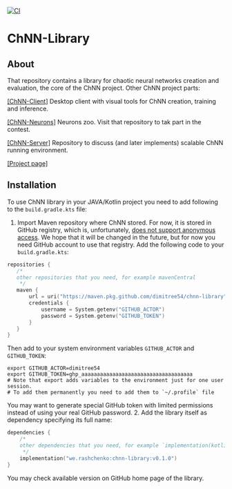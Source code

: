 [![CI](https://github.com/dimitree54/ChNN-Library/actions/workflows/build_test_workflow.yml/badge.svg)](https://github.com/dimitree54/ChNN-Library/actions/workflows/build_test_workflow.yml)

# ChNN-Library

## About

That repository contains a library for chaotic neural networks creation and evaluation, the core of the ChNN project.
Other ChNN project parts:

[[ChNN-Client]](https://github.com/dimitree54/ChNN) Desktop client with visual tools for ChNN creation, training and
inference.

[[ChNN-Neurons]](https://github.com/dimitree54/ChNN-Neurons) Neurons zoo. Visit that repository to tak part in the
contest.

[[ChNN-Server]](https://github.com/dimitree54/ChNN-Server) Repository to discuss (and later implements) scalable ChNN
running environment.

[[Project page]](https://dimitree54.github.io/ChNN/)

## Installation

To use ChNN library in your JAVA/Kotlin project you need to add following to the `build.gradle.kts` file:
1. Import Maven repository where ChNN stored. For now, it is stored in GitHub registry, which is, unfortunately, 
 [does not support anonymous access](https://github.community/t/download-from-github-package-registry-without-authentication/14407).
 We hope that it will be changed in the future, but for now you need GitHub account to use that registry. 
 Add the following code to your `build.gradle.kts`:
 ```kotlin
repositories {
	/*
	other repositories that you need, for example mavenCentral
	 */
    maven {
        url = uri("https://maven.pkg.github.com/dimitree54/chnn-library")
        credentials {
            username = System.getenv("GITHUB_ACTOR")
            password = System.getenv("GITHUB_TOKEN")
        }
    }
}
```
Then add to your system environment variables `GITHUB_ACTOR` and `GITHUB_TOKEN`:
```shell
export GITHUB_ACTOR=dimitree54
export GITHUB_TOKEN=ghp_aaaaaaaaaaaaaaaaaaaaaaaaaaaaaaaaaaaa
# Note that export adds variables to the environment just for one user session.
# To add them permanently you need to add them to `~/.profile` file
```
You may want to generate special GitHub token with limited permissions instead of using your real GitHub password.
2. Add the library itself as dependency specifying its full name:
```kotlin
dependencies {
    /*
	other dependencies that you need, for example `implementation(kotlin("stdlib"))`
     */
	implementation("we.rashchenko:chnn-library:v0.1.0")
}
```
You may check available version on GitHub home page of the library.
